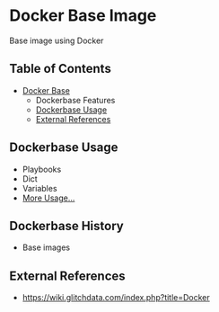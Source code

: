 
# Docker Base Image

Base image using Docker

## Table of Contents
- [Docker Base](#dockerbase-history) 
  - Dockerbase Features
  - [Dockerbase Usage](#dockerbase-usage)
  - [External References](#external-references)

## Dockerbase Usage
- Playbooks
- Dict
- Variables
- [More Usage...](docs/ANSIBLEUSAGE.md)


## Dockerbase History
- Base images


## External References
* https://wiki.glitchdata.com/index.php?title=Docker



